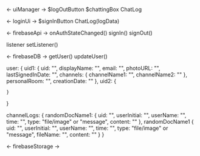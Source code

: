 <- uiManager ->
$logOutButton
$chattingBox
ChatLog

<- loginUi ->
$signInButton
ChatLog(logData)

<- firebaseApi ->
onAuthStateChanged()
signIn()
signOut()

listener
setListener()

<- firebaseDB ->
getUser()
updateUser()

user: {
    uid1: {
        uid: "",
        displayName: "",
        email: "",
        photoURL: "",
        lastSignedInDate: "",
        channels: {
            channelName1: "",
            channelName2: ""
        },
        personalRoom: "",
        creationDate: ""
    },
    uid2: {

    }
}

channelLogs: {
    randomDocName1: {
        uid: "",
        userInitial: "",
        userName: "",
        time: "",
        type: "file/image" or "message",
        content: ""
    },
    randomDocName1 {
        uid: "",
        userInitial: "",
        userName: "",
        time: "",
        type: "file/image" or "message",
        fileName: "",
        content: ""
    }
}

<- firebaseStorage ->

